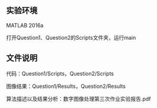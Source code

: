 ## 实验环境

MATLAB 2016a

打开Question1、Question2的Scripts文件夹，运行main

## 文件说明

代码：Question1/Scripts，Question2/Scripts

图像结果：Question1/Results，Question2/Results

算法描述以及结果分析：数字图像处理第三次作业实验报告.pdf




































